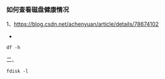 ### 如何查看磁盘健康情况
1、https://blog.csdn.net/achenyuan/article/details/78674102


- 

```
df -h
```

二、

```
fdisk -l

```